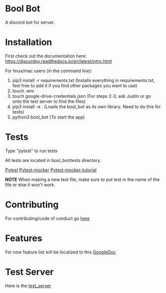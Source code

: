 # Bool Bot

A discord bot for server.

# Installation

First check out the documentation here: https://discordpy.readthedocs.io/en/latest/intro.html

For linux/mac users (in the command line):

1. pip3 install -r requirements.txt
(Installs everything in requirements.txt, feel free to add it if you find other packages you want to use)
2. touch .env
3. touch google-drive-credentials.json
(For steps 2-3, ask Justin or go onto the test server to find the files)
4. pip3 install -e .
(Loads the bool_bot as its own library. Need to do this for tests)
5. python3 bool_bot
(To start the app)

# Tests

Type "pytest" to run tests

All tests are located in bool_bot/tests directory.

[Pytest](https://docs.pytest.org/en/stable/)
[Pytest-mocker](https://pypi.org/project/pytest-mock/)
[Pytest-mocker-tutorial](https://changhsinlee.com/pytest-mock/)

**NOTE**
When making a new test file, make sure to put test in the name of the file or else it won't work.

# Contributing

For contributing/code of conduct go [here](./CONTRIBUTING.md)

# Features

For now feature list will be localized to this [GoogleDoc](https://docs.google.com/document/d/1NiyKNi84mMjQg219-CK9Bu_EmCaqTWaEj1crirnnbxM/edit?usp=sharing)

# Test Server

Here is the [test_server](https://discord.gg/qsmZYek)
